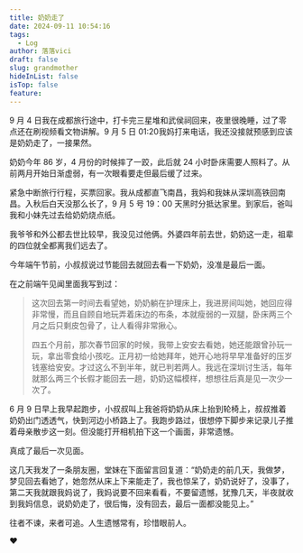 ```yaml
---
title: 奶奶走了
date: 2024-09-11 10:54:16
tags:
  - Log
author: 落落vici
draft: false
slug: grandmother
hideInList: false
isTop: false
feature:
---
```

9 月 4 日我在成都旅行途中，打卡完三星堆和武侯祠回来，夜里很晚睡，过了零点还在刷视频看文物讲解。9 月 5 日 01:20我妈打来电话，我还没接就预感到应该是奶奶走了，一接果然。

奶奶今年 86 岁，4 月份的时候摔了一跤，此后就 24 小时卧床需要人照料了。从前两月开始日渐虚弱，有一次眼看要走但最后缓了过来。

紧急中断旅行行程，买票回家。我从成都直飞南昌，我妈和我妹从深圳高铁回南昌。入秋后白天没那么长了，9 月 5 号 19：00 天黑时分抵达家里。到家后，爸叫我和小妹先过去给奶奶烧点纸。

我爷爷和外公都去世比较早，我没见过他俩。外婆四年前去世，奶奶这一走，祖辈的四位就全都离我们远去了。

今年端午节前，小叔叔说过节能回去就回去看一下奶奶，没准是最后一面。

在之前端午见闻里面我写到过：
> 这次回去第一时间去看望她，奶奶躺在护理床上，我进房间叫她，她回应得非常慢，而且自顾自地玩弄着床边的布条，本就瘦弱的一双腿，卧床两三个月之后只剩皮包骨了，让人看得非常揪心。
> 
> 四五个月前，那次春节回家的时候，我带上安安去看她，她还能跟曾孙玩一玩，拿出零食给小孩吃。正月初一给她拜年，她开心地将早早准备好的压岁钱塞给安安。才过这么不到半年，就已判若两人。我远在深圳讨生活，每年就那么两三个长假才能回去一趟，奶奶这幅模样，想想往后真是见一次少一次了。

6 月 9 日早上我早起跑步，小叔叔叫上我爸将奶奶从床上抬到轮椅上，叔叔推着奶奶出门透透气，快到河边小桥路上了。我跑步路过，很想停下脚步来记录儿子推着母亲散步这一刻。但没能打开相机拍下这一个画面，非常遗憾。

真成了最后一次见面。

这几天我发了一条朋友圈，堂妹在下面留言回复道：“奶奶走的前几天，我做梦，梦见回去看她了，她忽然从床上下来能走了，我也惊呆了，奶奶说好了，没事了，第二天我就跟我妈说了，我妈说要不回来看看，不要留遗憾，犹豫几天，半夜就收到我妈信息，说奶奶走了，很后悔，没有回去，最后一面都没能见上。”

往者不谏，来者可追。人生遗憾常有，珍惜眼前人。

❤